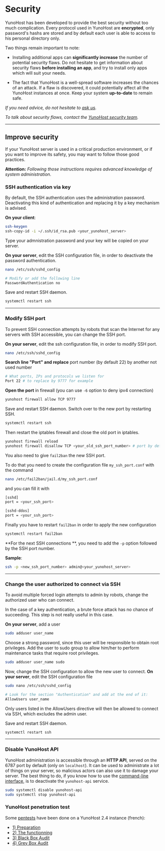 # Security

YunoHost has been developed to provide the best security without too much complication. Every protocol used in YunoHost are **encrypted**, only password's hashs are stored and by default each user is able to access to his personal directory only.

Two things remain important to note:

* Installing additional apps can **significantly increase** the number of potential security flaws. Do not hesitate to get information about security flaws **before installing an app**, and try to install only apps which will suit your needs.

* The fact that YunoHost is a well-spread software increases the chances of an attack. If a flaw is discovered, it could potentially affect all the YunoHost instances at once. Keep your system **up-to-date** to remain safe.

*If you need advice, do not hesitate to [ask us](/help).*

*To talk about security flaws, contact the [YunoHost security team](/security_team).*

---

## Improve security
If your YunoHost server is used in a critical production environment, or if you want to improve its safety, you may want to follow those good practices.

**Attention:** *Following those instructions requires advanced knowledge of system administration.*

### SSH authentication via key
By default, the SSH authentication uses the administration password. Deactivating this kind of authentication and replacing it by a key mechanism is advised.

**On your client**:

```bash
ssh-keygen
ssh-copy-id -i ~/.ssh/id_rsa.pub <your_yunohost_server>
```

Type your admnistration password and your key will be copied on your server. 

**On your server**, edit the SSH configuration file, in order to deactivate the password authentication.

```bash
nano /etc/ssh/sshd_config

# Modify or add the following line
PasswordAuthentication no
```

Save and restart SSH daemon.
```bash
systemctl restart ssh
```
---

### Modify SSH port

To prevent SSH connection attempts by robots that scan the Internet for any servers with SSH accessible, you can change the SSH port.

**On your server**, edit the ssh configuration file, in order to modify SSH port.

```bash
nano /etc/ssh/sshd_config
```
**Search line "Port" and replace** port number (by default 22) by another not used number
```bash
# What ports, IPs and protocols we listen for
Port 22 # to replace by 9777 for example
```

**Open the port** in firewall (you can use `-6` option to deny ipv4 connection)
```bash
yunohost firewall allow TCP 9777
``` 

Save and restart SSH daemon. Switch over to the new port by restarting SSH.
```bash
systemctl restart ssh
```
Then restart the iptables firewall and close the old port in iptables.

```bash
yunohost firewall reload
yunohost firewall disallow TCP <your_old_ssh_port_number> # port by default 22
``` 

You also need to give `fail2ban` the new SSH port.

To do that you need to create the configuration file `my_ssh_port.conf` with the command


```bash
nano /etc/fail2ban/jail.d/my_ssh_port.conf
``` 

and you can fill it with

```bash
[sshd]
port = <your_ssh_port>

[sshd-ddos]
port = <your_ssh_port>
```

Finally you have to restart `fail2ban` in order to apply the new configuration

```bash
systemctl restart fail2ban
``` 

**For the next SSH connections **, you need to add the `-p` option followed by the SSH port number.

**Sample**:

```bash
ssh -p <new_ssh_port_number> admin@<your_yunohost_server>
``` 

---

### Change the user authorized to connect via SSH

To avoid multiple forced login attempts to admin by robots, change the authorized user who can connect.

<div class="alert alert-info" markdown="1">
In the case of a key authentication, a brute force attack has no chance of succeeding. This step is not really useful in this case.
</div>

**On your server**, add a user
```bash
sudo adduser user_name
```
Choose a strong password, since this user will be responsible to obtain root privileges.
Add the user to sudo group to allow him/her to perform maintenance tasks that require root privileges.
```bash
sudo adduser user_name sudo
```

Now, change the SSH configuration to allow the new user to connect.
**On your server**, edit the SSH configuration file
```bash
sudo nano /etc/ssh/sshd_config

# Look for the section "Authentication" and add at the end of it:
AllowUsers user_name
```
Only users listed in the AllowUsers directive will then be allowed to connect via SSH, which excludes the admin user.

Save and restart SSH daemon.
```bash
systemctl restart ssh
```
---

### Disable YunoHost API
YunoHost administration is accessible through an **HTTP API**, served on the 6787 port by default (only on `localhost`). It can be used to administrate a lot of things on your server, so malicious actors can also use it to damage your server. The best thing to do, if you know how to use the [command-line interface](/commandline), is to deactivate the `yunohost-api` service.

```bash
sudo systemctl disable yunohost-api
sudo systemctl stop yunohost-api
```

### YunoHost penetration test

Some [pentests](https://en.wikipedia.org/wiki/Penetration_test) have been done on a YunoHost 2.4 instance (french):

- [1) Preparation](https://exadot.fr/blog/2016-07-03-pentest-dune-instance-yunohost-1-preparation)
- [2) The functionning](https://exadot.fr/blog/2016-07-12-pentest-dune-instance-yunohost-2-le-fonctionnement)
- [3) Black Box Audit](https://exadot.fr/blog/2016-08-26-pentest-dune-instance-yunohost-3-audit-en-black-box)
- [4) Grey Box Audit](https://exadot.fr/blog/2016-11-03-pentest-dune-instance-yunohost-4-audit-en-grey-box)
